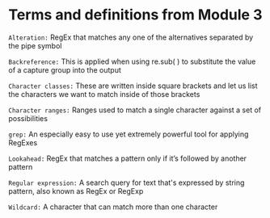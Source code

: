 # Terms and definitions from Module 3
`Alteration:` RegEx that matches any one of the alternatives separated by the pipe symbol

`Backreference:` This is applied when using re.sub( ) to substitute the value of a capture group into the output

`Character classes:` These are written inside square brackets and let us list the characters we want to match inside of those brackets

`Character ranges:` Ranges used to match a single character against a set of possibilities

`grep:` An especially easy to use yet extremely powerful tool for applying RegExes

`Lookahead:` RegEx that matches a pattern only if it’s followed by another pattern

`Regular expression:` A search query for text that's expressed by string pattern, also known as RegEx or RegExp

`Wildcard:` A character that can match more than one character